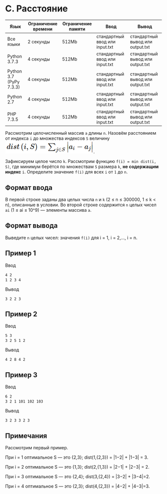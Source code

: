 # C. Расстояние
| Язык |	Ограничение времени	| Ограничение памяти |	Ввод	| Вывод |
|---|---|---|---|---|
| Все языки |	2 секунды |	512Mb	| стандартный ввод или input.txt	| стандартный вывод или output.txt |
| Python 3.7.3	| 4 секунды |	512Mb | стандартный ввод или input.txt	| стандартный вывод или output.txt |
| Python 3.7 (PyPy 7.3.3) |	4 секунды	 | 512Mb | стандартный ввод или input.txt	| стандартный вывод или output.txt |
| Python 2.7	| 4 секунды |	512Mb | стандартный ввод или input.txt	| стандартный вывод или output.txt |
| PHP 7.3.5	| 4 секунды |	512Mb | стандартный ввод или input.txt	| стандартный вывод или output.txt |

Рассмотрим целочисленный массив `a` длины `n`.
Назовём расстоянием от индекса `i` до множества индексов `S` величину 
![`dist(i, S) = ∑ j ∈ S ∣∣ ai − aj ∣∣`](doc/dist.png).

Зафиксируем целое число `k`. 
Рассмотрим функцию `f(i) = min dist(i, S)`, 
где минимум берётся по множествам `S` размера `k`, **не содержащим индекс** `i`.
Определите значение `f(i)` для всех `i` от `1` до `n`.

## Формат ввода
В первой строке заданы два целых числа `n` и `k` (2 ≤ n ≤ 300000, 1 ≤ k < n), описанные в условии.
Во второй строке содержится `n` целых чисел `ai` (1 ≤ ai ≤ 10^9) — элементы массива `a`.

## Формат вывода
Выведите `n` целых чисел: значения `f(i)` для i = 1, i = 2,..., i = n.

## Пример 1
Ввод	
```text
4 2
1 2 3 4
```
Вывод
```text
3 2 2 3
```
## Пример 2
Ввод
```text
5 3
3 2 5 1 2
```
Вывод
```text
4 2 8 4 2
```
## Пример 3
Ввод
```text
6 2
3 2 1 101 102 103
```
Вывод
```text
3 2 3 3 2 3
```

## Примечания
Рассмотрим первый пример.

При i = 1 оптимальное S — это {2,3}; dist(1,{2,3}) = |1−2| + |1−3| = 3.

При i = 2 оптимальное S — это {1,3}; dist(2,{1,3}) = |2−1| + |2−3| = 2.

При i = 3 оптимальное S — это {2,4}; dist(3,{2,4}) = |3−2| + |3−4|=2.

При i = 4 оптимальное S — это {2,3}; dist(4,{2,3}) = |4−2| + |4−3|=3.
